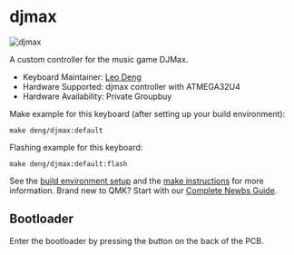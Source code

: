 # djmax

![djmax](https://i.imgur.com/n95Y83h.jpeg)

A custom controller for the music game DJMax.

* Keyboard Maintainer: [Leo Deng](https://github.com/myst729)
* Hardware Supported: djmax controller with ATMEGA32U4
* Hardware Availability: Private Groupbuy

Make example for this keyboard (after setting up your build environment):

    make deng/djmax:default

Flashing example for this keyboard:

    make deng/djmax:default:flash

See the [build environment setup](https://docs.qmk.fm/#/getting_started_build_tools) and the [make instructions](https://docs.qmk.fm/#/getting_started_make_guide) for more information. Brand new to QMK? Start with our [Complete Newbs Guide](https://docs.qmk.fm/#/newbs).

## Bootloader

Enter the bootloader by pressing the button on the back of the PCB.

